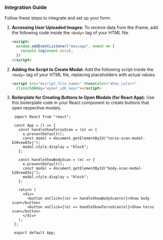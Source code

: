 ### Integration Guide

Follow these steps to integrate and set up your form:

1. **Accessing User Uploaded Images:**
   To receive data from the iframe, add the following code inside the `<body>` tag of your HTML file.
   ```html
   <script>
     window.addEventListener("message", event => {
       console.log(event.data);
     })
   </script>

2. **Adding the Script to Create Modal:**
   Add the following script inside the `<body>` tag of your HTML file, replacing placeholders with actual values.
   ```HTML
   <script src="<script_file_name>" themeColor="<hex_color>"
     clinicSdkKey="<your_sdk_key>"></script>

3. **Boilerplate for Creating Buttons to Open Modals (for React App):**
   Use this boilerplate code in your React component to create buttons that open respective modals.
   ```JSX
    import React from "react";
    
    const App = () => {
      const handleShowTorsoScan = (e) => {
        e.preventDefault();
        const modal = document.getElementById("torso-scan-modal-k28vew83vj");
        modal.style.display = "block";
      };
    
      const handleShowBodyScan = (e) => {
        e.preventDefault();
        const modal = document.getElementById("body-scan-modal-k28vew83vj");
        modal.style.display = "block";
      };
    
      return (
        <div>
          <button onClick={(e) => handleShowBodyScan(e)}>Show body scan</button>
          <button onClick={(e) => handleShowTorsoScan(e)}>Show torso scan</button>
        </div>
      );
    };
    
    export default App;
